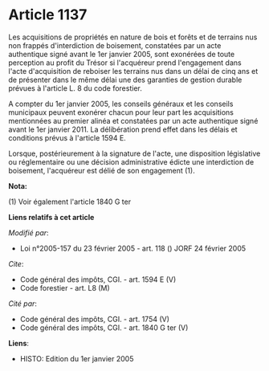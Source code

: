 # Article 1137

Les acquisitions de propriétés en nature de bois et forêts et de terrains nus non frappés d'interdiction de boisement,
constatées par un acte authentique signé avant le 1er janvier 2005, sont exonérées de toute perception au profit du Trésor si
l'acquéreur prend l'engagement dans l'acte d'acquisition de reboiser les terrains nus dans un délai de cinq ans et de
présenter dans le même délai une des garanties de gestion durable prévues à l'article L. 8 du code forestier. 

A compter du 1er janvier 2005, les conseils généraux et les conseils municipaux peuvent exonérer chacun pour leur part les
acquisitions mentionnées au premier alinéa et constatées par un acte authentique signé avant le 1er janvier 2011. La
délibération prend effet dans les délais et conditions prévus à l'article 1594 E. 

Lorsque, postérieurement à la signature de l'acte, une disposition législative ou réglementaire ou une décision
administrative édicte une interdiction de boisement, l'acquéreur est délié de son engagement (1).

**Nota:**

(1) Voir également l'article 1840 G ter

**Liens relatifs à cet article**

_Modifié par_:

  - Loi n°2005-157 du 23 février 2005 - art. 118 () JORF 24 février 2005

_Cite_:

  - Code général des impôts, CGI. - art. 1594 E (V)
  - Code forestier - art. L8 (M)

_Cité par_:

  - Code général des impôts, CGI. - art. 1754 (V)
  - Code général des impôts, CGI. - art. 1840 G ter (V)

**Liens**:

  - HISTO: Edition du 1er janvier 2005
